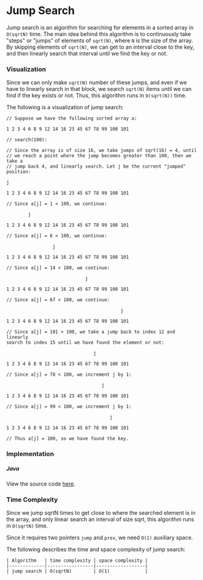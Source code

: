 # Jump Search

Jump search is an algorithm for searching for elements in a sorted array in `O(sqrtN)` time. The 
main idea behind this algorithm is to continuously take "steps" or "jumps" of elements of `sqrt(N)`,
where `N` is the size of the array. By skipping elements of `sqrt(N)`, we can get to an interval 
close to the key, and then linearly search that interval until we find the key or not.

### Visualization

Since we can only make `sqrt(N)` number of these jumps, and even if we have to linearly search in 
that block, we search `sqrt(N)` items until we can find if the key exists or not. Thus, this 
algorithm runs in `O(sqrt(N))` time.

The following is a visualization of jump search:

```
// Suppose we have the following sorted array a:

1 2 3 4 6 8 9 12 14 16 23 45 67 78 99 100 101

// search(100):

// Since the array is of size 16, we take jumps of sqrt(16) = 4, until
// we reach a point where the jump becomes greater than 100, then we take a
// jump back 4, and linearly search. Let j be the current "jumped" position:

j

1 2 3 4 6 8 9 12 14 16 23 45 67 78 99 100 101

// Since a[j] = 1 < 100, we continue:

        j

1 2 3 4 6 8 9 12 14 16 23 45 67 78 99 100 101

// Since a[j] = 6 < 100, we continue:

                 j

1 2 3 4 6 8 9 12 14 16 23 45 67 78 99 100 101

// Since a[j] = 14 < 100, we continue:

                             j

1 2 3 4 6 8 9 12 14 16 23 45 67 78 99 100 101

// Since a[j] = 67 < 100, we continue:

                                          j

1 2 3 4 6 8 9 12 14 16 23 45 67 78 99 100 101

// Since a[j] = 101 > 100, we take a jump back to index 12 and linearly
search to index 15 until we have found the element or not:

                                j

1 2 3 4 6 8 9 12 14 16 23 45 67 78 99 100 101

// Since a[j] = 78 < 100, we increment j by 1:

                                   j

1 2 3 4 6 8 9 12 14 16 23 45 67 78 99 100 101

// Since a[j] = 99 < 100, we increment j by 1:

                                      j

1 2 3 4 6 8 9 12 14 16 23 45 67 78 99 100 101

// Thus a[j] = 100, so we have found the key.
```

### Implementation 

##### Java

View the source code [here](https://github.com/algorithm-helper/implementations/blob/master/java/com/algorithmhelper/algorithms/searching/JumpSearch.java).

<script src="https://gist.github.com/eliucs/abc9ee8995a9cd3258fe5535b0718f90.js"></script>

### Time Complexity

Since we jump sqrtN times to get close to where the searched element is in the array, and only 
linear search an interval of size sqrt, this algorithm runs in `O(sqrtN)` time.

Since it requires two pointers `jump` and `prev`, we need `O(1)` auxiliary space.

The following describes the time and space complexity of jump search:

```
| Algorithm   | time complexity | space complexity |
|-------------|-----------------|------------------|
| jump search | O(sqrtN)        | O(1)             |
```
